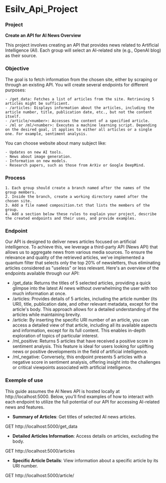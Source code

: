 # Esilv_Api_Project

### Project
**Create an API for AI News Overview**

This project involves creating an API that provides news related to Artificial Intelligence (AI). Each group will select an AI-related site (e.g., OpenAI blog) as their source.

### Objective

The goal is to fetch information from the chosen site, either by scraping or through an existing API. You will create several endpoints for different purposes:

    - /get_data: Fetches a list of articles from the site. Retrieving 5 articles might be sufficient.
    - /articles: Displays information about the articles, including the article number, title, publication date, etc., but not the content itself.
    - /article/<number>: Accesses the content of a specified article.
    - /ml or /ml/<number>: Executes a machine learning script. Depending on the desired goal, it applies to either all articles or a single one. For example, sentiment analysis.

You can choose website about many subject like:

    - Updates on new AI tools.
    - News about image generation.
    - Information on new models.
    - Research papers, such as those from ArXiv or Google DeepMind.

### Process

    1. Each group should create a branch named after the names of the group members.
    2. Inside the branch, create a working directory named after the chosen site.
    3. Add a file named composition.txt that lists the members of the group.
    4. Add a section below these rules to explain your project, describe the created endpoints and their uses, and provide examples.

### Endpoint
Our API is designed to deliver news articles focused on artificial intelligence. To achieve this, we leverage a third-party API (News API) that allows us to aggregate news from various media sources. To ensure the relevance and quality of the retrieved articles, we've implemented a quantum filter that selects only the top 20% of newsletters, thus eliminating articles considered as "useless" or less relevant.
Here's an overview of the endpoints available through our API:
* /get_data: Returns the titles of 5 selected articles, providing a quick glimpse into the latest AI news without overwhelming the user with too much information at once.
* /articles: Provides details of 5 articles, including the article number (its URI), title, publication date, and other relevant metadata, except for the article's body. This approach allows for a detailed understanding of the articles while maintaining brevity.
* /article<number>: By inserting the specific URI number of an article, you can access a detailed view of that article, including all its available aspects and information, except for its full content. This enables in-depth exploration of topics of particular interest.
* /ml_positive: Returns 5 articles that have received a positive score in sentiment analysis. This feature is ideal for users looking for uplifting news or positive developments in the field of artificial intelligence.
* /ml_negative: Conversely, this endpoint presents 5 articles with a negative score in sentiment analysis, offering insight into the challenges or critical viewpoints associated with artificial intelligence.



### Exemple of use
This guide assumes the AI News API is hosted locally at http://localhost:5000. Below, you'll find examples of how to interact with each endpoint to utilize the full potential of our API for accessing AI-related news and features.

- **Summary of Articles**: Get titles of selected AI news articles.

GET http://localhost:5000/get_data

- **Detailed Articles Information**: Access details on articles, excluding the body.
  
GET http://localhost:5000/articles

- **Specific Article Details**: View information about a specific article by its URI number.

GET http://localhost:5000/article/<number>

